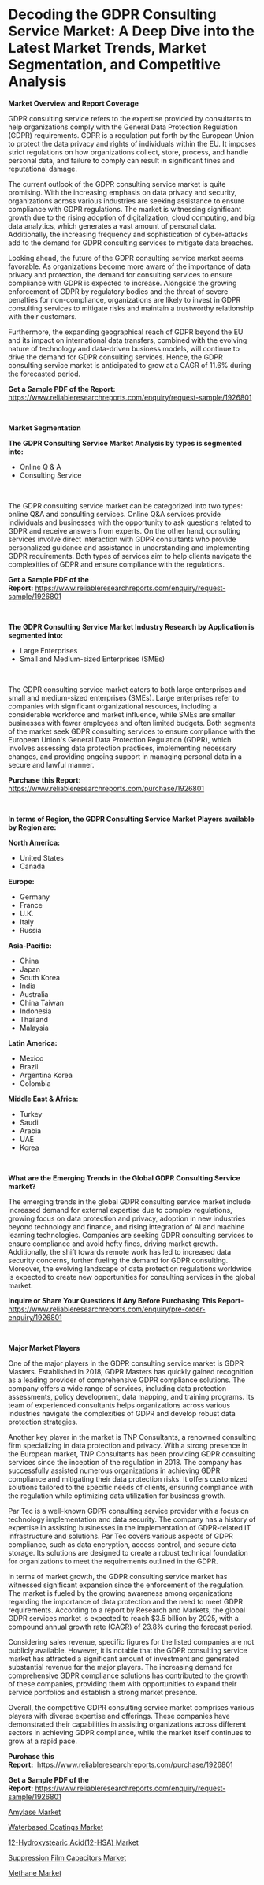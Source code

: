 <p><h1>Decoding the GDPR Consulting Service Market: A Deep Dive into the Latest Market Trends, Market Segmentation, and Competitive Analysis</h1></p><p><strong>Market Overview and Report Coverage</strong></p>
<p><p>GDPR consulting service refers to the expertise provided by consultants to help organizations comply with the General Data Protection Regulation (GDPR) requirements. GDPR is a regulation put forth by the European Union to protect the data privacy and rights of individuals within the EU. It imposes strict regulations on how organizations collect, store, process, and handle personal data, and failure to comply can result in significant fines and reputational damage.</p><p>The current outlook of the GDPR consulting service market is quite promising. With the increasing emphasis on data privacy and security, organizations across various industries are seeking assistance to ensure compliance with GDPR regulations. The market is witnessing significant growth due to the rising adoption of digitalization, cloud computing, and big data analytics, which generates a vast amount of personal data. Additionally, the increasing frequency and sophistication of cyber-attacks add to the demand for GDPR consulting services to mitigate data breaches.</p><p>Looking ahead, the future of the GDPR consulting service market seems favorable. As organizations become more aware of the importance of data privacy and protection, the demand for consulting services to ensure compliance with GDPR is expected to increase. Alongside the growing enforcement of GDPR by regulatory bodies and the threat of severe penalties for non-compliance, organizations are likely to invest in GDPR consulting services to mitigate risks and maintain a trustworthy relationship with their customers.</p><p>Furthermore, the expanding geographical reach of GDPR beyond the EU and its impact on international data transfers, combined with the evolving nature of technology and data-driven business models, will continue to drive the demand for GDPR consulting services. Hence, the GDPR consulting service market is anticipated to grow at a CAGR of 11.6% during the forecasted period.</p></p>
<p><strong>Get a Sample PDF of the Report:</strong> <a href="https://www.reliableresearchreports.com/enquiry/request-sample/1926801">https://www.reliableresearchreports.com/enquiry/request-sample/1926801</a></p>
<p>&nbsp;</p>
<p><strong>Market Segmentation</strong></p>
<p><strong>The GDPR Consulting Service Market Analysis by types is segmented into:</strong></p>
<p><ul><li>Online Q & A</li><li>Consulting Service</li></ul></p>
<p>&nbsp;</p>
<p><p>The GDPR consulting service market can be categorized into two types: online Q&A and consulting services. Online Q&A services provide individuals and businesses with the opportunity to ask questions related to GDPR and receive answers from experts. On the other hand, consulting services involve direct interaction with GDPR consultants who provide personalized guidance and assistance in understanding and implementing GDPR requirements. Both types of services aim to help clients navigate the complexities of GDPR and ensure compliance with the regulations.</p></p>
<p><strong>Get a Sample PDF of the Report:</strong>&nbsp;<a href="https://www.reliableresearchreports.com/enquiry/request-sample/1926801">https://www.reliableresearchreports.com/enquiry/request-sample/1926801</a></p>
<p>&nbsp;</p>
<p><strong>The GDPR Consulting Service Market Industry Research by Application is segmented into:</strong></p>
<p><ul><li>Large Enterprises</li><li>Small and Medium-sized Enterprises (SMEs)</li></ul></p>
<p>&nbsp;</p>
<p><p>The GDPR consulting service market caters to both large enterprises and small and medium-sized enterprises (SMEs). Large enterprises refer to companies with significant organizational resources, including a considerable workforce and market influence, while SMEs are smaller businesses with fewer employees and often limited budgets. Both segments of the market seek GDPR consulting services to ensure compliance with the European Union's General Data Protection Regulation (GDPR), which involves assessing data protection practices, implementing necessary changes, and providing ongoing support in managing personal data in a secure and lawful manner.</p></p>
<p><strong>Purchase this Report:</strong>&nbsp; <a href="https://www.reliableresearchreports.com/purchase/1926801">https://www.reliableresearchreports.com/purchase/1926801</a></p>
<p>&nbsp;</p>
<p><strong>In terms of Region, the GDPR Consulting Service Market Players available by Region are:</strong></p>
<p>
    <p> <strong> North America: </strong>
        <ul>
            <li>United States</li>
            <li>Canada</li>
        </ul>
        </p> 
    <p> <strong> Europe: </strong>
        <ul>
            <li>Germany</li>
            <li>France</li>
            <li>U.K.</li>
            <li>Italy</li>
            <li>Russia</li>
        </ul>
        </p> 
    <p> <strong> Asia-Pacific: </strong>
        <ul>
            <li>China</li>
            <li>Japan</li>
            <li>South Korea</li>
            <li>India</li>
            <li>Australia</li>
            <li>China Taiwan</li>
            <li>Indonesia</li>
            <li>Thailand</li>
            <li>Malaysia</li>
        </ul>
        </p> 
    <p> <strong> Latin America: </strong>
        <ul>
            <li>Mexico</li>
            <li>Brazil</li>
            <li>Argentina Korea</li>
            <li>Colombia</li>
        </ul>
        </p> 
    <p> <strong> Middle East & Africa: </strong>
        <ul>
            <li>Turkey</li>
            <li>Saudi</li>
            <li>Arabia</li>
            <li>UAE</li>
            <li>Korea</li>
        </ul>
    </p>
    </p>
<p>&nbsp;</p>
<p><strong>What are the Emerging Trends in the Global GDPR Consulting Service market?</strong></p>
<p><p>The emerging trends in the global GDPR consulting service market include increased demand for external expertise due to complex regulations, growing focus on data protection and privacy, adoption in new industries beyond technology and finance, and rising integration of AI and machine learning technologies. Companies are seeking GDPR consulting services to ensure compliance and avoid hefty fines, driving market growth. Additionally, the shift towards remote work has led to increased data security concerns, further fueling the demand for GDPR consulting. Moreover, the evolving landscape of data protection regulations worldwide is expected to create new opportunities for consulting services in the global market.</p></p>
<p><strong>Inquire or Share Your Questions If Any Before Purchasing This Report</strong>- <a href="https://www.reliableresearchreports.com/enquiry/pre-order-enquiry/1926801">https://www.reliableresearchreports.com/enquiry/pre-order-enquiry/1926801</a></p>
<p>&nbsp;</p>
<p><strong>Major Market Players</strong></p>
<p><p>One of the major players in the GDPR consulting service market is GDPR Masters. Established in 2018, GDPR Masters has quickly gained recognition as a leading provider of comprehensive GDPR compliance solutions. The company offers a wide range of services, including data protection assessments, policy development, data mapping, and training programs. Its team of experienced consultants helps organizations across various industries navigate the complexities of GDPR and develop robust data protection strategies.</p><p>Another key player in the market is TNP Consultants, a renowned consulting firm specializing in data protection and privacy. With a strong presence in the European market, TNP Consultants has been providing GDPR consulting services since the inception of the regulation in 2018. The company has successfully assisted numerous organizations in achieving GDPR compliance and mitigating their data protection risks. It offers customized solutions tailored to the specific needs of clients, ensuring compliance with the regulation while optimizing data utilization for business growth.</p><p>Par Tec is a well-known GDPR consulting service provider with a focus on technology implementation and data security. The company has a history of expertise in assisting businesses in the implementation of GDPR-related IT infrastructure and solutions. Par Tec covers various aspects of GDPR compliance, such as data encryption, access control, and secure data storage. Its solutions are designed to create a robust technical foundation for organizations to meet the requirements outlined in the GDPR.</p><p>In terms of market growth, the GDPR consulting service market has witnessed significant expansion since the enforcement of the regulation. The market is fueled by the growing awareness among organizations regarding the importance of data protection and the need to meet GDPR requirements. According to a report by Research and Markets, the global GDPR services market is expected to reach $3.5 billion by 2025, with a compound annual growth rate (CAGR) of 23.8% during the forecast period.</p><p>Considering sales revenue, specific figures for the listed companies are not publicly available. However, it is notable that the GDPR consulting service market has attracted a significant amount of investment and generated substantial revenue for the major players. The increasing demand for comprehensive GDPR compliance solutions has contributed to the growth of these companies, providing them with opportunities to expand their service portfolios and establish a strong market presence.</p><p>Overall, the competitive GDPR consulting service market comprises various players with diverse expertise and offerings. These companies have demonstrated their capabilities in assisting organizations across different sectors in achieving GDPR compliance, while the market itself continues to grow at a rapid pace.</p></p>
<p><strong>Purchase this Report:</strong>&nbsp;&nbsp;<a href="https://www.reliableresearchreports.com/purchase/1926801">https://www.reliableresearchreports.com/purchase/1926801</a></p>
<p></p>
<p><strong>Get a Sample PDF of the Report:</strong>&nbsp;<a href="https://www.reliableresearchreports.com/enquiry/request-sample/1926801">https://www.reliableresearchreports.com/enquiry/request-sample/1926801</a></p>
<p><p><a href="https://medium.com/@nelsonhauck/amylase-market-insights-into-market-cagr-market-trends-and-growth-strategies-a8fdeceb8e59">Amylase Market</a></p><p><a href="https://medium.com/@lacyquitzon/waterbased-coatings-market-share-evolution-and-market-growth-trends-2023-2030-135d2bcc7ea4">Waterbased Coatings Market</a></p><p><a href="https://github.com/CliffMedina6/Market-Research-Report-List-1/blob/main/12-hydroxystearic-acid12-hsa-market.md">12-Hydroxystearic Acid(12-HSA) Market</a></p><p><a href="https://github.com/PeterParrish5/Market-Research-Report-List-1/blob/main/suppression-film-capacitors-market.md">Suppression Film Capacitors Market</a></p><p><a href="https://medium.com/@vergiekunze/methane-market-report-reveals-the-latest-trends-and-growth-opportunities-of-this-market-f2df0eca5111">Methane Market</a></p></p>